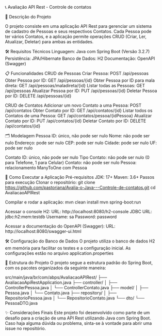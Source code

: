 📞 Avaliação API Rest - Controle de contatos

📝 Descrição do Projeto

O projeto consiste em uma aplicação API Rest para gerenciar um sistema de cadastro de Pessoas e seus respectivos Contatos. Cada Pessoa pode ter vários Contatos, e a aplicação permite operações CRUD (Criar, Ler, Atualizar, Deletar) para ambas as entidades.

🛠 Requisitos Técnicos
Linguagem: Java com Spring Boot (Versão 3.2.7)
Persistência: JPA/Hibernate
Banco de Dados: H2
Documentação: OpenAPI (Swagger)

📋 Funcionalidades
CRUD de Pessoas
Criar Pessoa: POST /api/pessoas
Obter Pessoa por ID: GET /api/pessoas/{id}
Obter Pessoa por ID para mala direta: GET /api/pessoas/maladireta/{id}
Listar todas as Pessoas: GET /api/pessoas
Atualizar Pessoa por ID: PUT /api/pessoas/{id}
Deletar Pessoa por ID: DELETE /api/pessoas/{id}

CRUD de Contatos
Adicionar um novo Contato a uma Pessoa: POST /api/contatos
Obter Contato por ID: GET /api/contatos/{id}
Listar todos os Contatos de uma Pessoa: GET /api/contatos/pessoa/{idPessoa}
Atualizar Contato por ID: PUT /api/contatos/{id}
Deletar Contato por ID: DELETE /api/contatos/{id}

🗂 Modelagem
Pessoa
ID: único, não pode ser nulo
Nome: não pode ser nulo
Endereço: pode ser nulo
CEP: pode ser nulo
Cidade: pode ser nulo
UF: pode ser nulo

Contato
ID: único, não pode ser nulo
Tipo Contato: não pode ser nulo (0 para Telefone, 1 para Celular)
Contato: não pode ser nulo
Pessoa: relacionamento ManyToOne com Pessoa

🚀 Como Executar a Aplicação
Pré-requisitos
JDK: 17+
Maven: 3.6+
Passos para execução
Clonar o repositório:
git clone https://github.com/pastoriana/Avalia-o-Java---Controle-de-contatos.git
cd AvaliacaoAPIRest

Compilar e rodar a aplicação:
mvn clean install
mvn spring-boot:run

Acessar o console H2:
URL: http://localhost:8080/h2-console
JDBC URL: jdbc:h2:mem:testdb
Username: sa
Password: password

Acessar a documentação do OpenAPI (Swagger):
URL: http://localhost:8080/swagger-ui.html

🛠 Configuração do Banco de Dados
O projeto utiliza o banco de dados H2 em memória para facilitar os testes e a configuração inicial. As configurações estão no arquivo application.properties

📂 Estrutura do Projeto
O projeto segue a estrutura padrão do Spring Boot, com os pacotes organizados da seguinte maneira:

src/main/java/br/com/abps/AvaliacaoAPIRest/
    ├── AvaliacaoApiRestApplication.java
    ├── controller/
    │   ├── ControllerPessoa.java
    │   └── ControllerContato.java
    ├── model/
    │   ├── Pessoa.java
    │   └── Contato.java
    ├── repository/
    │   ├── RepositorioPessoa.java
    │   └── RepositorioContato.java
    └── dto/
        └── PessoaDTO.java

✨ Considerações Finais
Este projeto foi desenvolvido como parte de um desafio para a criação de uma API Rest utilizando Java com Spring Boot. Caso haja alguma dúvida ou problema, sinta-se à vontade para abrir uma issue no repositório.
